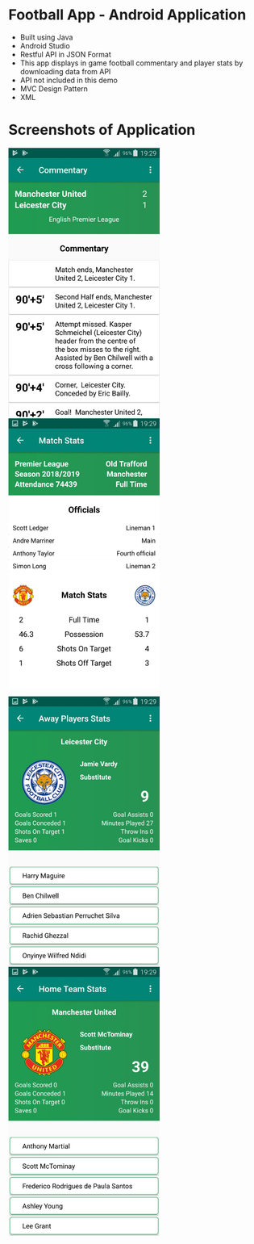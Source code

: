 # Football App - Android Application
- Built using Java
- Android Studio
- Restful API in JSON Format
- This app displays in game football commentary and player stats by downloading data from API
- API not included in this demo
- MVC Design Pattern
- XML

# Screenshots of Application

<img src="Screenshots/image0.jpeg" width=300> <img src="Screenshots/image1.jpeg" width=300>


<img src="Screenshots/image2.jpeg" width=300> <img src="Screenshots/image3.jpeg" width=300>
